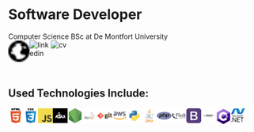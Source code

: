 # Software Developer

Computer Science BSc at De Montfort University
<br/>
[<img align="left" alt="portfolio" width="43px" src="https://raw.githubusercontent.com/iconic/open-iconic/master/svg/globe.svg"/>][website]
[<img align="left" alt="linkedin" width="43px" src="https://cdn.jsdelivr.net/npm/simple-icons@v3/icons/linkedin.svg"/>][linkedin]
[<img align="left" alt="cv" width="49px" src="https://img.icons8.com/dotty/80/000000/open-resume.png"/>][cv]

<br/>
<br/>
<br/>

## Used Technologies Include:

[<img align="left" alt="HTML5" width="30px" src="https://raw.githubusercontent.com/github/explore/80688e429a7d4ef2fca1e82350fe8e3517d3494d/topics/html/html.png"/>][html]
[<img align="left" alt="CSS3" width="30px" src="https://raw.githubusercontent.com/github/explore/80688e429a7d4ef2fca1e82350fe8e3517d3494d/topics/css/css.png"/>][css]
[<img align="left" alt="JavaScript" width="30px" src="https://raw.githubusercontent.com/github/explore/80688e429a7d4ef2fca1e82350fe8e3517d3494d/topics/javascript/javascript.png"/>][js]
[<img align="left" alt="AJAX" width="30px" src="https://github.com/Matthew-Harvey/Matthew-Harvey/blob/master/otherajax.svg?raw=true"/>][ajax]
[<img align="left" alt="Node.js" width="30px" src="https://raw.githubusercontent.com/github/explore/80688e429a7d4ef2fca1e82350fe8e3517d3494d/topics/nodejs/nodejs.png"/>][nodejs]
[<img align="left" alt="MySQL" width="30px" src="https://raw.githubusercontent.com/github/explore/80688e429a7d4ef2fca1e82350fe8e3517d3494d/topics/mysql/mysql.png"/>][sql]
[<img align="left" alt="Git" width="30px" src="https://raw.githubusercontent.com/github/explore/80688e429a7d4ef2fca1e82350fe8e3517d3494d/topics/git/git.png"/>][git]
[<img align="left" alt="AWS" width="30px" src="https://raw.githubusercontent.com/github/explore/80688e429a7d4ef2fca1e82350fe8e3517d3494d/topics/aws/aws.png"/>][aws]
[<img align="left" alt="Python" width="30px" src="https://raw.githubusercontent.com/github/explore/80688e429a7d4ef2fca1e82350fe8e3517d3494d/topics/python/python.png"/>][py]
[<img align="left" alt="Java" width="30px" src="https://raw.githubusercontent.com/github/explore/80688e429a7d4ef2fca1e82350fe8e3517d3494d/topics/java/java.png"/>][java]
[<img align="left" alt="PHP" width="30px" src="https://raw.githubusercontent.com/github/explore/80688e429a7d4ef2fca1e82350fe8e3517d3494d/topics/php/php.png"/>][php]
[<img align="left" alt="Flask" width="30px" src="https://raw.githubusercontent.com/github/explore/80688e429a7d4ef2fca1e82350fe8e3517d3494d/topics/flask/flask.png"/>][flask]
[<img align="left" alt="Bootstrap" width="30px" src="https://raw.githubusercontent.com/github/explore/80688e429a7d4ef2fca1e82350fe8e3517d3494d/topics/bootstrap/bootstrap.png"/>][bootstrap]
[<img align="left" alt="jQuery" width="30px" src="https://raw.githubusercontent.com/github/explore/80688e429a7d4ef2fca1e82350fe8e3517d3494d/topics/jquery/jquery.png"/>][jq]
[<img align="left" alt="C#" width="30px" src="https://github.com/Matthew-Harvey/Matthew-Harvey/blob/master/csharp.svg?raw=true"/>][csharp]
[<img align="left" alt=".NET MVC" width="30px" src="https://github.com/Matthew-Harvey/Matthew-Harvey/blob/master/dotnet.svg?raw=true"/>][asp]

[website]: https://matthew-harvey.github.io/
[linkedin]: https://linkedin.com/in/m-harvey/
[webdevplaylist]: https://github.com/Matthew-Harvey/
[cv]: https://matthew-harvey.github.io/MatthewHarvey-CV.pdf
[html]: https://www.google.com/search?q=html5
[css]: https://www.google.com/search?q=css3
[js]: https://www.google.com/search?q=javacript
[ajax]: https://www.google.com/search?q=ajax
[nodejs]: https://www.google.com/search?q=nodejs
[sql]: https://www.google.com/search?q=sql
[git]: https://www.google.com/search?q=git
[aws]: https://www.google.com/search?q=aws
[py]: https://www.google.com/search?q=python
[java]: https://www.google.com/search?q=java
[php]: https://www.google.com/search?q=php
[flask]: https://www.google.com/search?q=flask
[django]: https://www.google.com/search?q=django
[bootstrap]: https://www.google.com/search?q=bootstrap
[jq]: https://www.google.com/search?q=jQuery
[csharp]: https://www.google.com/search?q=csharp
[asp]: https://www.google.com/search?q=asp.net

